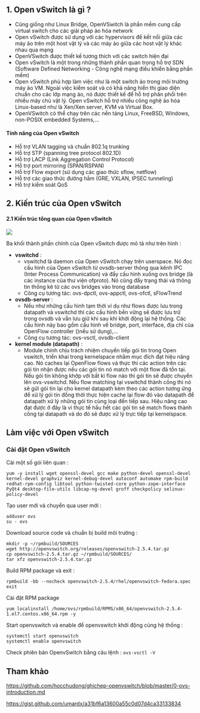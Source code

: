 ## 1. Open vSwitch là gì ?

- Cũng giống như Linux Bridge, OpenVSwitch là phần mềm cung cấp virtual switch cho các giải pháp ảo hóa network
- Open vSwitch được sử dụng với các hypervisors để kết nối giữa các máy ảo trên một host vật lý và các máy ảo giữa các host vật lý khác nhau qua mạng
- OpenVSwitch được thiết kế tương thích với các switch hiện đại
- Open vSwitch là một trong những thành phần quan trọng hỗ trợ SDN (Software Defined Networking - Công nghệ mạng điều khiển bằng phần mềm)
- Open vSwitch phù hợp làm việc như là một switch ảo trong môi trường máy ảo VM. Ngoài việc kiểm soát và có khả năng hiển thị giao diện chuẩn cho các lớp mạng ảo, nó được thiết kế để hỗ trợ phân phối trên nhiều máy chủ vật lý. Open vSwitch hỗ trợ nhiều công nghệ ảo hóa Linux-based như là Xen/Xen server, KVM và Virtual Box.
- OpenVSwitch có thể chạy trên các nền tảng Linux, FreeBSD, Windows, non-POSIX embedded Systems,...

#### Tính năng của Open vSwitch 

- Hỗ trợ VLAN tagging và chuẩn 802.1q trunking
- Hỗ trợ STP (spanning tree protocol 802.1D)
- Hỗ trợ LACP (Link Aggregation Control Protocol)
- Hỗ trợ port mirroring (SPAN/RSPAN)
- Hỗ trợ Flow export (sử dụng các giao thức sflow, netflow)
- Hỗ trợ các giao thức đường hầm (GRE, VXLAN, IPSEC tunneling)
- Hỗ trợ kiểm soát QoS

## 2. Kiến trúc của Open vSwitch

#### 2.1 Kiến trúc tổng quan của Open vSwitch

<img src="https://github.com/vjnkvt/Images/blob/master/OVSar1.png">

Ba khối thành phần chính của Open vSwitch được mô tả như trên hình :

- **vswitchd** : 
   - vswitchd là daemon của Open vSwitch chạy trên userspace. Nó đọc cấu hình của Open vSwitch từ ovsdb-server thông qua kênh IPC (Inter Process Communication) và đẩy cấu hình xuống ovs bridge (là các instance của thư viện ofproto). Nó cũng đẩy trạng thái và thông tin thống kê từ các ovs bridges vào trong database
   - Công cụ tương tác: ovs-dpctl, ovs-appctl, ovs-ofctl, sFlowTrend
- **ovsdb-server** :
   - Nếu như những cấu hình tạm thời ví dụ như flows được lưu trong datapath và vswitchd thì các cấu hình bền vững sẽ được lưu trữ trong ovsdb và vẫn lưu giữ khi sau khi khởi động lại hệ thống. Các cấu hình này bao gồm cấu hình về bridge, port, interface, địa chỉ của OpenFlow controller ()nếu sử dụng),...
  - Công cụ tương tác: ovs-vsctl, ovsdb-client
- **kernel module (datapath)** :
  - Module chính chịu trách nhiệm chuyển tiếp gói tin trong Open vswitch, triển khai trong kernelspace nhằm mục đích đạt hiệu năng cao. Nó caches lại OpenFlow flows và thực thi các action trên các gói tin nhận được nếu các gói tin nó match với một flow đã tồn tại. Nếu gói tin không khớp với bất kì flow nào thì gói tin sẽ được chuyển lên ovs-vswitchd. Nếu flow matching tại vswitchd thành công thì nó sẽ gửi gói tin lại cho kernel datapath kèm theo các action tương ứng để xử lý gói tin đồng thời thực hiện cache lại flow đó vào datapath để datapath xử lý những gói tin cùng loại đến tiếp sau. Hiệu năng cao đạt được ở đây là vì thực tế hầu hết các gói tin sẽ match flows thành công tại datapath và do đó sẽ được xử lý trực tiếp tại kernelspace.
  
## Làm việc với Open vSwitch

### Cài đặt Open vSwitch

Cài một số gói liên quan : 

``yum -y install wget openssl-devel gcc make python-devel openssl-devel kernel-devel graphviz kernel-debug-devel autoconf automake rpm-build redhat-rpm-config libtool python-twisted-core python-zope-interface PyQt4 desktop-file-utils libcap-ng-devel groff checkpolicy selinux-policy-devel
``

Tạo user mới và chuyển qua user mới :

```
adduser ovs
su - ovs
```

Download source code và chuẩn bị build môi trường :

```
mkdir -p ~/rpmbuild/SOURCES
wget http://openvswitch.org/releases/openvswitch-2.5.4.tar.gz
cp openvswitch-2.5.4.tar.gz ~/rpmbuild/SOURCES/
tar xfz openvswitch-2.5.4.tar.gz
```

Build RPM package và exit :

```
rpmbuild -bb --nocheck openvswitch-2.5.4/rhel/openvswitch-fedora.spec
exit
```

Cài đặt RPM package

``yum localinstall /home/ovs/rpmbuild/RPMS/x86_64/openvswitch-2.5.4-1.el7.centos.x86_64.rpm -y``

Start openvswitch và enable để openvswitch khởi động cùng hệ thống : 

```
systemctl start openvswitch
systemctl enable openvswitch
```

Check phiên bản OpenvSwitch bằng câu lệnh : ``ovs-vsctl -V``

## Tham khảo

https://github.com/hocchudong/ghichep-openvswitch/blob/master/0-ovs-introduction.md

https://gist.github.com/umardx/a31bf6a13600a55c0d07d4ca33133834
